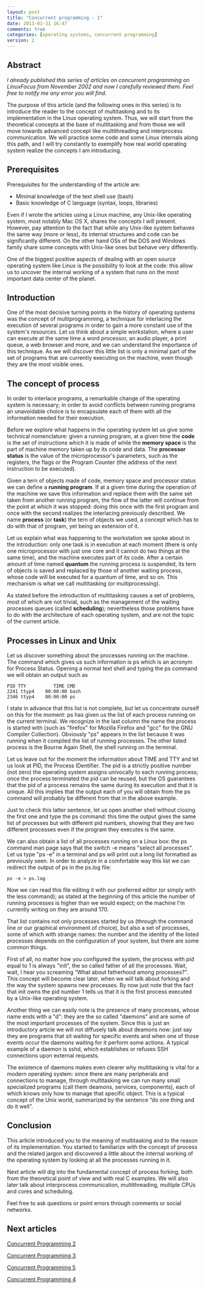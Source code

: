 ```yaml
---
layout: post
title: "Concurrent programming - 1"
date: 2013-01-31 16:47
comments: true
categories: [operating systems, concurrent programming]
version: 2
---
```


## Abstract

_I already published this series of articles on concurrent programming on LinuxFocus from November 2002 and now I carefully reviewed them. Feel free to notify me any error you will find._

The purpose of this article (and the following ones in this series) is to introduce the reader to the concept of multitasking and to its implementation in the Linux operating system. Thus, we will start from the theoretical concepts at the base of multitasking and from those we will move towards advanced concept like multithreading and interprocess communication. We will practice some code and some Linux internals along this path, and I will try constantly to exemplify how real world operating system realize the concepts I am introducing.
<!--more-->

## Prerequisites

Prerequisites for the understanding of the article are:

* Minimal knowledge of the text shell use (bash)
* Basic knowledge of C language (syntax, loops, libraries)

Even if I wrote the articles using a Linux machine, any Unix-like operating system, most notably Mac OS X, shares the concepts I will present. However, pay attention to the fact that while any Unix-like system behaves the same way (more or less), its internal structures and code can be significantly different. On the other hand OSs of the DOS and Windows family share some concepts with Unix-like ones but behave very differently.

One of the biggest positive aspects of dealing with an open source operating system like Linux is the possibility to look at the code: this allow us to uncover the internal working of a system that runs on the most important data center of the planet.

## Introduction

One of the most decisive turning points in the history of operating systems was the concept of multiprogramming, a technique for interlacing the execution of several programs in order to gain a more constant use of the system's resources. Let us think about a simple workstation, where a user can execute at the same time a word processor, an audio player, a print queue, a web browser and more, and we can understand the importance of this technique. As we will discover this little list is only a minimal part of the set of programs that are currently executing on the machine, even though they are the most visible ones.

## The concept of process

In order to interlace programs, a remarkable change of the operating system is necessary; in order to avoid conflicts between running programs an unavoidable choice is to encapsulate each of them with all the information needed for their execution.

Before we explore what happens in the operating system let us give some technical nomenclature: given a running program, at a given time the **code**
is the set of instructions which it is made of while the **memory space** is the part of machine memory taken up by its code and data. The **processor status** is the value of the microprocessor's parameters, such as the registers, the flags or the Program Counter (the address of the next instruction to be executed).

Given a tern of objects made of code, memory space and processor status we can define a **running program**. If at a given time during the operation of the machine we save this information and replace them with the same set taken from another running program, the flow of the latter will continue from the point at which it was stopped: doing this once with the first program and once with the second realizes the interlacing previously described. We name **process** (or **task**) the tern of objects we used, a concept which has to do with that of program, yet being an extension of it.

Let us explain what was happening to the workstation we spoke about in the introduction: only one task is in execution at each moment (there is only one microprocessor with just one core and it cannot do two things at the same time), and the machine executes part of its code. After a certain amount of time named **quantum** the running process is suspended, its tern of objects is saved and replaced by those of another waiting process, whose code will be executed for a quantum of time, and so on. This mechanism is what we call multitasking (or multiprocessing).

As stated before the introduction of multitasking causes a set of problems, most of which are not trivial, such as the management of the waiting processes queues (called **scheduling**); nevertheless those problems have to do with the architecture of each operating system, and are not the topic of the current article.

## Processes in Linux and Unix

Let us discover something about the processes running on the machine. The command which gives us such information is ps which is an acronym for Process Status. Opening a normal text shell and typing the ps command we will obtain an output such as

    PID TTY          TIME CMD
    2241 ttyp4    00:00:00 bash
    2346 ttyp4    00:00:00 ps

I state in advance that this list is not complete, but let us concentrate ourself on this for the moment: ps has given us the list of each process running on the current terminal. We recognize in the last column the name the process is started with (such as "firefox" for Mozilla Firefox and "gcc" for the GNU Compiler Collection). Obviously "ps" appears in the list because it was running when it compiled the list of running processes. The other listed process is the Bourne Again Shell, the shell running on the terminal.

Let us leave out for the moment the information about TIME and TTY and let us look at PID, the Process IDentifier. The pid is a strictly positive number (not zero) the operating system assigns univocally to each running process; once the process terminated the pid can be reused, but the OS guarantees that the pid of a process remains the same during its execution and that it is unique. All this implies that the output each of you will
obtain from the ps command will probably be different from that in the above example.

Just to check this latter sentence, let us open another shell without closing the first one and type the ps command: this time the output gives the same list of processes but with
different pid numbers, showing that they are two different processes even if the program they executes is the same.

We can also obtain a list of all processes running on a Linux box: the ps command man page says that the switch -e means "select all processes". Let us type "ps -e" in a terminal and ps will print out a long list formatted as previously seen. In order to analyze in a comfortable way this list we can redirect the output of ps in the ps.log file:

    ps -e > ps.log

Now we can read this file editing it with our preferred editor (or simply with the less command); as stated at the beginning of this article the number of running processes is higher than we would expect; on the machine I'm currently writing on they are around 170.

That list contains not only processes started by us (through the command line or our graphical environment of choice), but also a set of processes, some of which with strange names: the number and the identity of the listed processes depends on the configuration of your system, but there are some common things.

First of all, no matter how you configured the system, the process with pid equal to 1 is always "init", the so called father of all the processes. Wait, wait, I hear you screaming “What about fatherhood among processes?”. This concept will become clear later, when we will talk about forking and the way the system spawns new processes. By now just note that the fact that init owns the pid number 1 tells us that it is the first process executed by a Unix-like operating system.

Another thing we can easily note is the presence of many processes, whose name ends with a "d": they are the so called "daemons" and are some of the most important processes of the system. Since this is just an introductory article we will not diffusely talk about deamons now: just say they are programs that sit waiting for specific events and when one of those events occur the daemons waiting for it perform some actions. A typical example of a daemon is sshd, which establishes or refuses SSH connections upon external requests.

The existence of daemons makes even clearer why multitasking is vital for a modern operating system: since there are many peripherals and connections to manage, through multitasking we can run many small specialized programs (call them deamons, services, components), each of which knows only how to manage that specific object. This is a typical concept of the Unix world, summarized by the sentence “do one thing and do it well”.

## Conclusion

This article introduced you to the meaning of multitasking and to the reason of its implementation. You started to familiarize with the concept of process and the related jargon and discovered a little about the internal working of the operating system by looking at all the processes running in it. 

Next article will dig into the fundamental concept of process forking, both from the theoretical point of view and with real C examples. We will also later talk about interprocess communication, multithreading, multiple CPUs and cores and scheduling.

Feel free to ask questions or point errors through comments or social networks.

## Next articles

[Concurrent Programming 2](/blog/2013/02/04/concurrent-programming-2)

[Concurrent Programming 3](/blog/2013/02/06/concurrent-programming-3)

[Concurrent Programming 5](/blog/2013/02/28/concurrent-programming-5)

[Concurrent Programming 4](/blog/2013/02/13/concurrent-programming-4)
